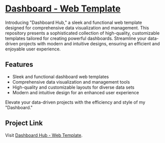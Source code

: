 # [Dashboard - Web Template](https://achrafikhlef.github.io/Dashboard/)

Introducing "Dashboard Hub," a sleek and functional web template designed for comprehensive data visualization and management. This repository presents a sophisticated collection of high-quality, customizable templates tailored for creating powerful dashboards. Streamline your data-driven projects with modern and intuitive designs, ensuring an efficient and enjoyable user experience.

## Features
- Sleek and functional dashboard web templates
- Comprehensive data visualization and management tools
- High-quality and customizable layouts for diverse data sets
- Modern and intuitive design for an enhanced user experience

Elevate your data-driven projects with the efficiency and style of my "Dashboard."

## Project Link
Visit [Dashboard Hub - Web Template](https://achrafikhlef.github.io/Dashboard/).
